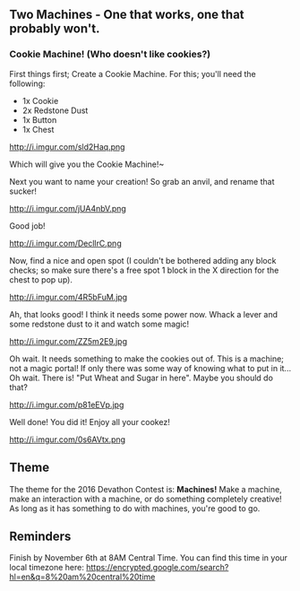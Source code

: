 ## Two Machines - One that works, one that probably won't.

### Cookie Machine! (Who doesn't like cookies?)

First things first; Create a Cookie Machine. For this; you'll need the following:
* 1x Cookie
* 2x Redstone Dust
* 1x Button
* 1x Chest

http://i.imgur.com/sld2Haq.png

Which will give you the Cookie Machine!~

Next you want to name your creation! So grab an anvil, and rename that sucker!

http://i.imgur.com/jUA4nbV.png

Good job!

http://i.imgur.com/DecllrC.png

Now, find a nice and open spot (I couldn't be bothered adding any block checks; so make sure there's a free spot 1 block in the X direction for the chest to pop up).

http://i.imgur.com/4R5bFuM.jpg

Ah, that looks good! I think it needs some power now. Whack a lever and some redstone dust to it and watch some magic!

http://i.imgur.com/ZZ5m2E9.jpg

Oh wait. It needs something to make the cookies out of. This is a machine; not a magic portal! If only there was some way of knowing what to put in it... Oh wait. There is! "Put Wheat and Sugar in here". Maybe you should do that?

http://i.imgur.com/p81eEVp.jpg

Well done! You did it! Enjoy all your cookez!

http://i.imgur.com/0s6AVtx.png

## Theme

The theme for the 2016 Devathon Contest is: **Machines!**
Make a machine, make an interaction with a machine, or do something completely creative! As long as it has something to do with machines, you're good to go.

## Reminders

Finish by November 6th at 8AM Central Time. You can find this time in your local timezone here: https://encrypted.google.com/search?hl=en&q=8%20am%20central%20time

